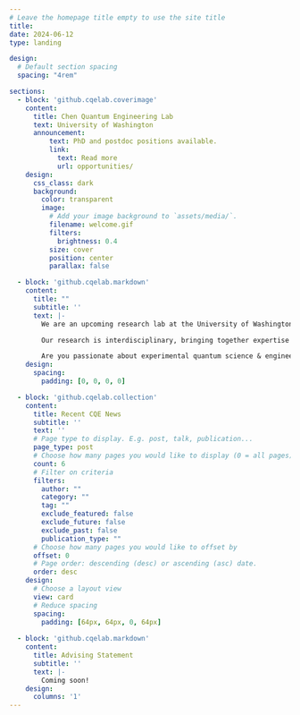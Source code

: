 ```yaml
---
# Leave the homepage title empty to use the site title
title:
date: 2024-06-12
type: landing

design:
  # Default section spacing
  spacing: "4rem"

sections:
  - block: 'github.cqelab.coverimage'
    content:
      title: Chen Quantum Engineering Lab
      text: University of Washington
      announcement:
          text: PhD and postdoc positions available.
          link:
            text: Read more
            url: opportunities/
    design:
      css_class: dark
      background:
        color: transparent
        image:
          # Add your image background to `assets/media/`.
          filename: welcome.gif
          filters:
            brightness: 0.4
          size: cover
          position: center
          parallax: false

  - block: 'github.cqelab.markdown'
    content:
      title: ""
      subtitle: ''
      text: |-
        We are an upcoming research lab at the University of Washington, dedicated to advancing **Quantum Science and Engineering**. We leverage both experimental and theoretical tools to explore solid-state platforms, including **superconducting qubits**, **atomic-scale defects**, and **nanophononics**. 

        Our research is interdisciplinary, bringing together expertise from quantum information, materials science, applied physics, microwave engineering, and nanofabrication. Through a co-design process, we aim to 1) develop a profound understanding of quantum device physics and the associated materials challenges, and 2) innovate the next-generation of solid-state quantum devices for quantum computation, quantum sensing, and quantum communication. Check out our [research](projects/) page for more information.

        Are you passionate about experimental quantum science & engineering? Do you want to turn your novel ideas into real working devices? Our group welcomes bright, curious, and motivated students and postdocs from diverse backgrounds! Check our [open positions](opportunities/) page and contact [Prof. Chen](mailto:chenmo@uw.edu) for more information.
    design:
      spacing:
        padding: [0, 0, 0, 0]

  - block: 'github.cqelab.collection'
    content:
      title: Recent CQE News
      subtitle: ''
      text: ''
      # Page type to display. E.g. post, talk, publication...
      page_type: post
      # Choose how many pages you would like to display (0 = all pages)
      count: 6
      # Filter on criteria
      filters:
        author: ""
        category: ""
        tag: ""
        exclude_featured: false
        exclude_future: false
        exclude_past: false
        publication_type: ""
      # Choose how many pages you would like to offset by
      offset: 0
      # Page order: descending (desc) or ascending (asc) date.
      order: desc
    design:
      # Choose a layout view
      view: card
      # Reduce spacing
      spacing:
        padding: [64px, 64px, 0, 64px]
        
  - block: 'github.cqelab.markdown'
    content:
      title: Advising Statement
      subtitle: ''
      text: |-
        Coming soon!
    design:
      columns: '1'
---
```

